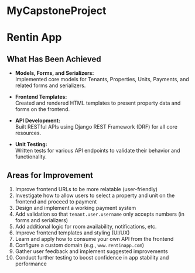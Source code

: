 # MyCapstoneProject
# Rentin App

##  What Has Been Achieved

- **Models, Forms, and Serializers:**  
  Implemented core models for Tenants, Properties, Units, Payments, and related forms and serializers.

- **Frontend Templates:**  
  Created and rendered HTML templates to present property data and forms on the frontend.

- **API Development:**  
  Built RESTful APIs using Django REST Framework (DRF) for all core resources.

- **Unit Testing:**  
  Written tests for various API endpoints to validate their behavior and functionality.

##  Areas for Improvement

1. Improve frontend URLs to be more relatable (user-friendly)
2. Investigate how to allow users to select a property and unit on the frontend and proceed to payment
3. Design and implement a working payment system
4. Add validation so that `tenant.user.username` only accepts numbers (in forms and serializers)
5. Add additional logic for room availability, notifications, etc.
6. Improve frontend templates and styling (UI/UX)
7. Learn and apply how to consume your own API from the frontend
8. Configure a custom domain (e.g., `www.rentinapp.com`)
9. Gather user feedback and implement suggested improvements
10. Conduct further testing to boost confidence in app stability and performance







 <!-- def test_Unit_CreateView(self):
        # Ensure 'room_number' is a string and 'property' is the ID of an existing property.
        data = { 
            'property': 1,  # This should be the ID of an existing property.
            'room_number': '1',  # Ensure this is a string (since room_number is a CharField).
            'cost': 2000, 
            'max_no_of_people': 2 
        }
        
        response = self.client.post('/property/api/unit/', data)
        
        # Print the response data to understand the error
        print(response.status_code)
        print(response.data)
        
        # Check if the response code is 201 (Created)
        self.assertEqual(response.status_code, status.HTTP_201_CREATED) -->